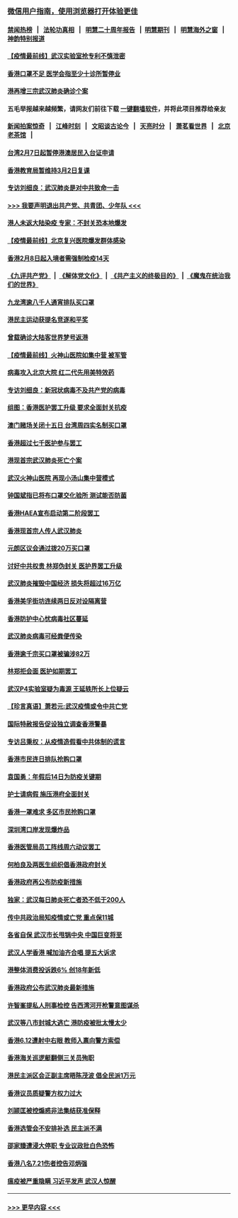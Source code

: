 ### [微信用户指南，使用浏览器打开体验更佳](https://github.com/gfw-breaker/banned-news1/blob/master/indexes/wechat-guide.md?t=0)
#### [禁闻热榜](热点新闻.md?t=0)  &nbsp;&nbsp;|&nbsp;&nbsp; [法轮功真相](https://github.com/gfw-breaker/truth/blob/master/README.md?t=0) &nbsp;&nbsp;|&nbsp;&nbsp; [明慧二十周年报告](https://github.com/gfw-breaker/mh-reports/blob/master/README.md?t=0) &nbsp;&nbsp;|&nbsp;&nbsp;[明慧期刊](https://github.com/gfw-breaker/mh-qikan) &nbsp;&nbsp;|&nbsp;&nbsp; [明慧海外之窗](https://github.com/gfw-breaker/mh-news/blob/master/README.md?t=0) &nbsp;&nbsp;|&nbsp;&nbsp; [神韵特别报道](https://github.com/gfw-breaker/mh-news/blob/master/shenyun.md?t=0)
#### [【疫情最前线】武汉实验室抢专利不慎泄密](../pages/nsc415/n11850310.md?t=02072033) 
#### [香港口罩不足 医学会指至少十诊所暂停业](../pages/nsc415/n11850301.md?t=02072033) 
#### [港再增三宗武汉肺炎确诊个案](../pages/nsc415/n11850328.md?t=02072033) 
#### 五毛举报越来越频繁，请网友们前往下载 [一键翻墙软件](https://github.com/gfw-breaker/ssr-accounts)，并将此项目推荐给亲友
#### [新闻拍案惊奇](https://github.com/gfw-breaker/banned-news1/blob/master/pages/link4.md) &nbsp;&nbsp;|&nbsp;&nbsp; [江峰时刻](https://github.com/gfw-breaker/banned-news1/blob/master/pages/link4.md) &nbsp;&nbsp;|&nbsp;&nbsp; [文昭谈古论今](https://github.com/gfw-breaker/banned-news1/blob/master/pages/link4.md) &nbsp;&nbsp;|&nbsp;&nbsp; [天亮时分](https://github.com/gfw-breaker/banned-news1/blob/master/pages/link4.md) &nbsp;&nbsp;|&nbsp;&nbsp; [萧茗看世界](https://github.com/gfw-breaker/banned-news1/blob/master/pages/link4.md) &nbsp;&nbsp;|&nbsp;&nbsp; [北京老茶馆](https://github.com/gfw-breaker/banned-news1/blob/master/pages/link4.md) &nbsp;&nbsp;|&nbsp;&nbsp; 
#### [台湾2月7日起暂停港澳居民入台证申请](../pages/nsc415/n11850304.md?t=02072033) 
#### [香港教育局暂维持3月2日复课](../pages/nsc415/n11850260.md?t=02072033) 
#### [专访刘细良：武汉肺炎是对中共致命一击](../pages/nsc415/n11849934.md?t=02072033) 
#### [>>> 我要声明退出共产党、共青团、少年队 <<<](https://github.com/begood0513/goodnews/blob/master/quit/letter.md) 
#### [港人未返大陆染疫 专家：不封关恐本地爆发](../pages/nsc415/n11848021.md?t=02072033) 
#### [【疫情最前线】北京复兴医院爆发群体感染](../pages/nsc415/n11847626.md?t=02072033) 
#### [香港2月8日起入境者需强制检疫14天](../pages/nsc415/n11847658.md?t=02072033) 
#### [《九评共产党》](https://github.com/begood0513/9ping.md/blob/master/README.md) &nbsp;|&nbsp; [《解体党文化》](../../../../jtdwh.md/blob/master/README.md)  &nbsp;|&nbsp; [《共产主义的终极目的》](../../../../gczydzjmd.md/blob/master/README.md) &nbsp;|&nbsp; [《魔鬼在统治我们的世界》](../../../../mgztzwmdsj.md/blob/master/README.md) 
#### [九龙湾逾八千人通宵排队买口罩](../pages/nsc415/n11847647.md?t=02072033) 
#### [港民主运动获提名竞逐和平奖](../pages/nsc415/n11847633.md?t=02072033) 
#### [曾载确诊大陆客世界梦号返港](../pages/nsc415/n11847608.md?t=02072033) 
#### [【疫情最前线】火神山医院如集中营 被军管](../pages/nsc415/n11847524.md?t=02072033) 
#### [病毒攻入北京大院 红二代先用美特效药](../pages/nsc415/n11847427.md?t=02072033) 
#### [专访刘细良：新冠状病毒不及共产党的病毒](../pages/nsc415/n11847164.md?t=02072033) 
#### [组图：香港医护罢工升级 要求全面封关抗疫](../pages/nsc415/n11844107.md?t=02072033) 
#### [澳门赌场关闭十五日 台湾周四实名制买口罩](../pages/nsc415/n11845083.md?t=02072033) 
#### [香港超过七千医护参与罢工](../pages/nsc415/n11845051.md?t=02072033) 
#### [港现首宗武汉肺炎死亡个案](../pages/nsc415/n11844998.md?t=02072033) 
#### [武汉火神山医院 再现小汤山集中营模式](../pages/nsc415/n11844763.md?t=02072033) 
#### [钟国斌指已将布口罩交化验所 测试能否防菌](../pages/nsc415/n11842783.md?t=02072033) 
#### [香港HAEA宣布启动第二阶段罢工](../pages/nsc415/n11842723.md?t=02072033) 
#### [香港现首宗人传人武汉肺炎](../pages/nsc415/n11842766.md?t=02072033) 
#### [元朗区议会通过拨20万买口罩](../pages/nsc415/n11842754.md?t=02072033) 
#### [讨好中共权贵 林郑伪封关 医护界罢工升级](../pages/nsc415/n11842359.md?t=02072033) 
#### [武汉肺炎摧毁中国经济 损失将超过16万亿](../pages/nsc415/n11839723.md?t=02072033) 
#### [香港美孚街坊连续两日反对设隔离营](../pages/nsc415/n11839962.md?t=02072033) 
#### [香港防护中心忧病毒社区蔓延](../pages/nsc415/n11839933.md?t=02072033) 
#### [武汉肺炎病毒可经粪便传染](../pages/nsc415/n11839939.md?t=02072033) 
#### [香港逾千宗买口罩被骗涉82万](../pages/nsc415/n11839914.md?t=02072033) 
#### [林郑拒会面 医护如期罢工](../pages/nsc415/n11839892.md?t=02072033) 
#### [武汉P4实验室疑为毒源 王延轶所长上位疑云](../pages/nsc415/n11835543.md?t=02072033) 
#### [【珍言真语】萧若元:武汉疫情或令中共亡党](../pages/nsc415/n11829394.md?t=02072033) 
#### [国际特赦报告促设独立调查香港警暴](../pages/nsc415/n11833845.md?t=02072033) 
#### [专访吕秉权：从疫情造假看中共体制的谎言](../pages/nsc415/n11833813.md?t=02072033) 
#### [香港市民连日排队抢购口罩](../pages/nsc415/n11833794.md?t=02072033) 
#### [袁国勇：年假后14日为防疫关键期](../pages/nsc415/n11831088.md?t=02072033) 
#### [护士请病假 施压港府全面封关](../pages/nsc415/n11831030.md?t=02072033) 
#### [香港一罩难求 多区市民抢购口罩](../pages/nsc415/n11831002.md?t=02072033) 
#### [深圳湾口岸发现爆炸品](../pages/nsc415/n11828802.md?t=02072033) 
#### [香港医管局员工阵线周六动议罢工](../pages/nsc415/n11828762.md?t=02072033) 
#### [何柏良及两医生组织倡香港政府封关](../pages/nsc415/n11828749.md?t=02072033) 
#### [香港政府再公布防疫新措施](../pages/nsc415/n11828716.md?t=02072033) 
#### [独家：武汉每日肺炎死亡者恐不低于200人](../pages/nsc415/n11828240.md?t=02072033) 
#### [传中共政治局知疫情或亡党 重点保11城](../pages/nsc415/n11828145.md?t=02072033) 
#### [各省自保 武汉市长甩锅中央 中国巨变将至](../pages/nsc415/n11828021.md?t=02072033) 
#### [武汉人学香港 喊加油齐合唱 提五大诉求](../pages/nsc415/n11827046.md?t=02072033) 
#### [港整体消费投诉跌6% 创18年新低](../pages/nsc415/n11817280.md?t=02072033) 
#### [香港政府公布武汉肺炎最新措施](../pages/nsc415/n11817152.md?t=02072033) 
#### [许智峯提私人刑事检控 告西湾河开枪警意图谋杀](../pages/nsc415/n11817132.md?t=02072033) 
#### [武汉等八市封城大逃亡 港防疫被批太慢太少](../pages/nsc415/n11817058.md?t=02072033) 
#### [香港6.12遭射中右眼 教师入禀向警方索偿](../pages/nsc415/n11814678.md?t=02072033) 
#### [香港海关巡逻艇翻侧三关员殉职](../pages/nsc415/n11814604.md?t=02072033) 
#### [港民主派区会正副主席晤陈茂波 倡全民派1万元](../pages/nsc415/n11814582.md?t=02072033) 
#### [香港议员质疑警方权力过大](../pages/nsc415/n11814560.md?t=02072033) 
#### [刘颕匡被控煽惑非法集结获准保释](../pages/nsc415/n11811727.md?t=02072033) 
#### [香港选管会不安排补选 民主派不满](../pages/nsc415/n11811691.md?t=02072033) 
#### [邵家臻遭浸大停职 专业议政批白色恐怖](../pages/nsc415/n11811670.md?t=02072033) 
#### [香港八名7.21伤者控告邓炳强](../pages/nsc415/n11811623.md?t=02072033) 
#### [瘟疫被严重隐瞒 习近平发声 武汉人惊醒](../pages/nsc415/n11811186.md?t=02072033) 

----
#### [ >>> 更早内容 <<< ](../indexes/nsc415-earlier.md)
